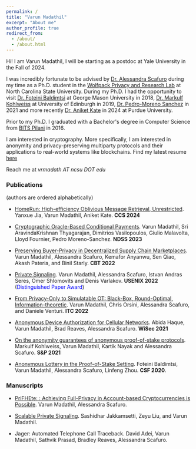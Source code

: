 ```yaml
---
permalink: /
title: "Varun Madathil"
excerpt: "About me"
author_profile: true
redirect_from:
  - /about/
  - /about.html
---
```


Hi! I am Varun Madathil, I will be starting as a postdoc at Yale University in the Fall of 2024. 

I was incredibly fortunate to be advised by [Dr. Alessandra Scafuro](https://sites.google.com/ncsu.edu/ascafuro/) during my time as a Ph.D. student in the [Wolfpack Privacy and Research Lab](https://wspr.csc.ncsu.edu/) at North Carolina State University. During my Ph.D. I had the opportunity to visit [Dr. Foteini Baldimtsi](https://www.baldimtsi.com) at George Mason University in 2018, [Dr. Markulf Kohlweiss](https://homepages.inf.ed.ac.uk/mkohlwei/) at University of Edinburgh in 2019, [Dr. Pedro-Moreno Sanchez](https://software.imdea.org/~pedro.moreno/) in 2021 and more recently [Dr. Aniket Kate](https://www.cs.purdue.edu/homes/akate/) in 2024 at Purdue University. 


Prior to my Ph.D. I graduated with a Bachelor's degree in Computer Science from [BITS Pilani](https://www.bits-pilani.ac.in/) in 2016.

I am interested in cryptography. More specifically, I am interested in anonymity and privacy-preserving multiparty protocols and their applications to real-world systems like blockchains. Find my latest resume [here](/files/resume.pdf)

Reach me at *vrmadath AT ncsu DOT edu*




### Publications

(authors are ordered alphabetically)

- [HomeRun: High-efficiency Oblivious Message Retrieval, Unrestricted](https://eprint.iacr.org/2024/188.pdf). Yanxue Jia, Varun Madathil,  Aniket Kate. **CCS 2024**

- [Cryptographic Oracle-Based Conditional Payments](https://eprint.iacr.org/2022/499.pdf). Varun Madathil, Sri AravindaKrishnan Thyagarajan, Dimitrios Vasilopoulos, Giulio Malavolta, Lloyd Fournier, Pedro Moreno-Sanchez. **NDSS 2023**

- [Preserving Buyer-Privacy in Decentralized Supply Chain Marketplaces](https://eprint.iacr.org/2022/105.pdf). Varun Madathil, Alessandra Scafuro, Kemafor Anyanwu, Sen Qiao, Akash Pateria, and Binil Starly. **CBT 2022**

- [Private Signaling](https://eprint.iacr.org/2021/853.pdf). Varun Madathil, Alessandra Scafuro, Istvan Andras Seres, Omer Shlomovits and Denis Varlakov.  **USENIX 2022** (<span style="color:blue">Distinguished Paper Award</span>)

- [From Privacy-Only to Simulatable OT: Black-Box, Round-Optimal, Information-theoretic](https://eprint.iacr.org/2022/034.pdf). Varun Madathil, Chris Orsini, Alessandra Scafuro, and Daniele Venturi. **ITC 2022**


- [Anonymous Device Authorization for Cellular Networks](https://eprint.iacr.org/2021/753.pdf).  Abida Haque, Varun Madathil, Brad Reaves, Alessandra Scafuro. **WiSec 2021**

- [On the anonymity guarantees of anonymous proof-of-stake protocols](https://eprint.iacr.org/2021/409.pdf). Markulf Kohlweiss, Varun Madathil, Kartik Nayak and Alessandra Scafuro. **S&P 2021**

- [Anonymous Lottery in the Proof-of-Stake Setting](https://eprint.iacr.org/2020/533.pdf). Foteini Baldimtsi, Varun Madathil, Alessandra Scafuro, Linfeng Zhou.  **CSF 2020**.

### Manuscripts

- [PriFHEte: : Achieving Full-Privacy in Account-based Cryptocurrencies is Possible](https://eprint.iacr.org/2023/710.pdf). Varun Madathil, Alessandra Scafuro. 

- [Scalable Private Signaling](https://eprint.iacr.org/2023/572.pdf). Sashidhar Jakkamsetti, Zeyu Liu, and Varun Madathil. 

- Jager: Automated Telephone Call Traceback. David Adei, Varun Madathil, Sathvik Prasad, Bradley Reaves, Alessandra Scafuro. 
